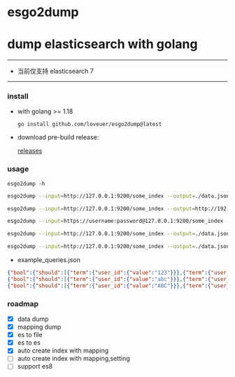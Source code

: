 # esgo2dump
# dump elasticsearch with golang

---

- 当前仅支持 elasticsearch 7

---

### install

- with golang >= 1.18

  `go install github.com/loveuer/esgo2dump@latest`

- download pre-build release:

  [releases](https://github.com/loveuer/esgo2dump/releases)

### usage

`esgo2dump -h`

```bash
esgo2dump --input=http://127.0.0.1:9200/some_index --output=./data.json

esgo2dump --input=http://127.0.0.1:9200/some_index --output=http://192.168.1.1:9200/some_index --limit=5000

esgo2dump --input=https://username:password@127.0.0.1:9200/some_index --output=./data.json

esgo2dump --input=http://127.0.0.1:9200/some_index --output=./data.json --query='{"match": {"name": "some_name"}}'

esgo2dump --input=http://127.0.0.1:9200/some_index --output=./data.json --query_file=my_queries.json
```

- example_queries.json
```json
{"bool":{"should":[{"term":{"user_id":{"value":"123"}}},{"term":{"user_id":{"value":"456"}}}]}}
{"bool":{"should":[{"term":{"user_id":{"value":"abc"}}},{"term":{"user_id":{"value":"def"}}}]}}
{"bool":{"should":[{"term":{"user_id":{"value":"ABC"}}},{"term":{"user_id":{"value":"DEF"}}}]}}
```

### roadmap

- [x] data dump
- [x] mapping dump
- [x] es to file
- [x] es to es
- [x] auto create index with mapping
- [ ] auto create index with mapping,setting
- [ ] support es8